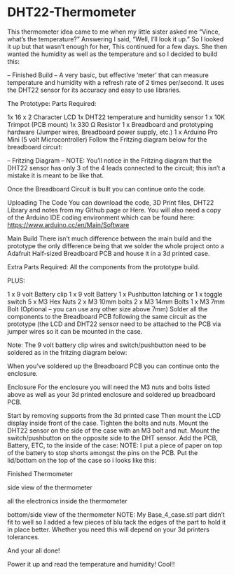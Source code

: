 # DHT22-Thermometer

This thermometer idea came to me when my little sister asked me “Vince, what’s the temperature?” Answering I said, “Well, I’ll look it up.” So I looked it up but that wasn’t enough for her, This continued for a few days. She then wanted the humidity as well as the temperature and so I decided to build this:


– Finished Build –
A very basic, but effective ‘meter’ that can measure temperature and humidity with a refresh rate of 2 times per/second. It uses the DHT22 sensor for its accuracy and easy to use libraries.

The Prototype:
Parts Required:

1x 16 x 2 Character LCD 
1x DHT22 temperature and humidity sensor
1 x 10K Trimpot (PCB mount)
1x 330 Ω Resistor 
1 x Breadboard and prototyping hardware (Jumper wires, Breadboard power supply, etc.)
1 x Arduino Pro Mini (5 volt Microcontroller) 
Follow the Fritzing diagram below for the breadboard circuit:


– Fritzing Diagram –
NOTE: You’ll notice in the Fritzing diagram that the DHT22 sensor has only 3 of the 4 leads connected to the circuit; this isn’t a mistake it is meant to be like that.

Once the Breadboard Circuit is built you can continue onto the code.

Uploading The Code
You can download the code, 3D Print files, DHT22 Library and notes from my Github page or Here.
You will also need a copy of the Arduino IDE coding environment which can be found here: https://www.arduino.cc/en/Main/Software

Main Build
There isn’t much difference between the main build and the prototype the only difference being that we solder the whole project onto a Adafruit Half-sized Breadboard PCB and house it in a 3d printed case.

Extra Parts Required:
All the components from the prototype build. 

PLUS:

1 x 9 volt Battery clip
1 x 9 volt Battery
1 x Pushbutton latching or 1 x toggle switch
5 x M3 Hex Nuts
2 x M3 10mm bolts
2 x M3 14mm Bolts
1 x M3 7mm Bolt (Optional – you can use any other size above 7mm)
Solder all the components to the Breadboard PCB following the same circuit as the prototype (the LCD and DHT22 sensor need to be attached to the PCB via jumper wires so it can be mounted in the case.

Note: The 9 volt battery clip wires and switch/pushbutton need to be soldered as in the fritzing diagram below:


When you’ve soldered up the Breadboard PCB you can continue onto the enclosure.

Enclosure
For the enclosure you will need the M3 nuts and bolts listed above as well as your 3d printed enclosure and soldered up breadboard PCB.

Start by removing supports from the 3d printed case
Then mount the LCD display inside front of the case.
 Tighten the bolts and nuts.
Mount the DHT22 sensor on the side of the case with an M3 bolt and nut.
Mount the switch/pushbutton on the opposite side to the DHT sensor.
Add the PCB, Battery, ETC, to the inside of the case: NOTE: I put a piece of paper on top of the battery to stop shorts amongst the pins on the PCB.
Put the lid/bottom on the top of the case so i looks like this:

Finished Thermometer

side view of the thermometer

all the electronics inside the thermometer

bottom/side view of the thermometer
NOTE: My Base_4_case.stl part didn’t fit to well so I added a few pieces of blu tack the edges of the part to hold it in place better.
Whether you need this will depend on your 3d printers tolerances.

And your all done!

Power it up and read the temperature and humidity! Cool!!
